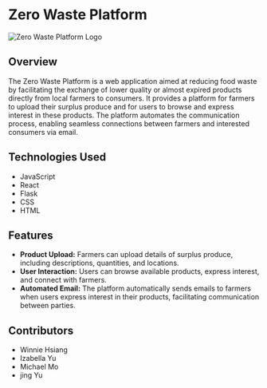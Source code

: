 # Zero Waste Platform
![Zero Waste Platform Logo](/path/to/logo.png)
## Overview
The Zero Waste Platform is a web application aimed at reducing food waste by facilitating the exchange of lower quality or almost expired products directly from local farmers to consumers. It provides a platform for farmers to upload their surplus produce and for users to browse and express interest in these products. The platform automates the communication process, enabling seamless connections between farmers and interested consumers via email.

## Technologies Used
- JavaScript
- React
- Flask
- CSS
- HTML

## Features
- **Product Upload:** Farmers can upload details of surplus produce, including descriptions, quantities, and locations.
- **User Interaction:** Users can browse available products, express interest, and connect with farmers.
- **Automated Email:** The platform automatically sends emails to farmers when users express interest in their products, facilitating communication between parties.

## Contributors
- Winnie Hsiang 
- Izabella Yu
- Michael Mo
- jing Yu


